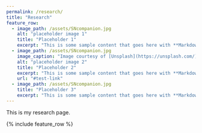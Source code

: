 ```yaml
---
permalink: /research/
title: "Research"
feature_row:
  - image_path: /assets/SNcompanion.jpg
    alt: "placeholder image 1"
    title: "Placeholder 1"
    excerpt: "This is some sample content that goes here with **Markdown** formatting."
  - image_path: /assets/SNcompanion.jpg
    image_caption: "Image courtesy of [Unsplash](https://unsplash.com/)"
    alt: "placeholder image 2"
    title: "Placeholder 2"
    excerpt: "This is some sample content that goes here with **Markdown** formatting."
    url: "#test-link"
  - image_path: /assets/SNcompanion.jpg
    title: "Placeholder 3"
    excerpt: "This is some sample content that goes here with **Markdown** formatting."
---
```


This is my research page.




{% include feature_row %}
